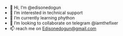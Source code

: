 - 👋 Hi, I’m @edisonedogun
- 👀 I’m interested in technical support
- 🌱 I’m currently learning phython
- 💞️ I’m looking to collaborate on telegram @iamthefixer
- 📫 reach me on Edisonedogun@gmail.com 

<!---
edisonedogun/edisonedogun is a ✨ special ✨ repository because its `README.md` (this file) appears on your GitHub profile.
You can click the Preview link to take a look at your changes.
--->
